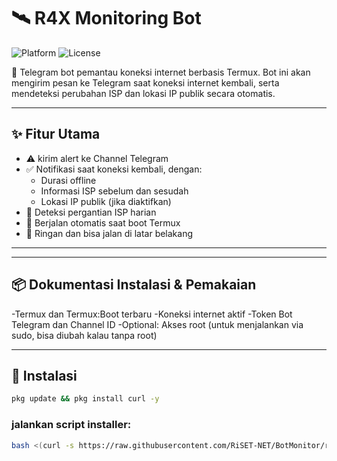 # 🛰️ R4X Monitoring Bot

![Platform](https://img.shields.io/badge/platform-Termux-blue?logo=termux)
![License](https://img.shields.io/badge/license-MIT-green)

🔔 Telegram bot pemantau koneksi internet berbasis Termux. Bot ini akan mengirim pesan ke Telegram saat koneksi internet kembali, serta mendeteksi perubahan ISP dan lokasi IP publik secara otomatis.

---

## ✨ Fitur Utama

- ⚠️ kirim alert ke Channel Telegram
- ✅ Notifikasi saat koneksi kembali, dengan:
  - Durasi offline
  - Informasi ISP sebelum dan sesudah
  - Lokasi IP publik (jika diaktifkan)
- 🔁 Deteksi pergantian ISP harian
- 🔧 Berjalan otomatis saat boot Termux
- 🧪 Ringan dan bisa jalan di latar belakang

---
---

## 📦 Dokumentasi Instalasi & Pemakaian

-Termux dan Termux:Boot terbaru
-Koneksi internet aktif
-Token Bot Telegram dan Channel ID
-Optional: Akses root (untuk menjalankan via sudo, bisa diubah kalau tanpa root)

---
## 🚀 Instalasi

```bash
pkg update && pkg install curl -y
```

### jalankan script installer:

```bash
bash <(curl -s https://raw.githubusercontent.com/RiSET-NET/BotMonitor/refs/heads/main/monitor.sh)
```
